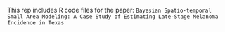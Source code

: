 This rep includes R code files for the paper:
``Bayesian Spatio-temporal Small Area Modeling: A Case Study of Estimating Late-Stage Melanoma Incidence in Texas``

